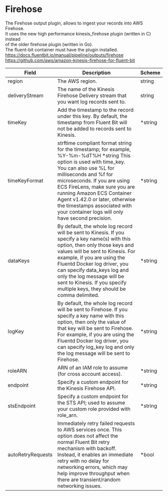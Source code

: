 # Firehose

The Firehose output plugin, allows to ingest your records into AWS Firehose. <br /> It uses the new high performance kinesis_firehose plugin (written in C) instead <br /> of the older firehose plugin (written in Go). <br /> The fluent-bit container must have the plugin installed. <br /> https://docs.fluentbit.io/manual/pipeline/outputs/firehose <br /> https://github.com/aws/amazon-kinesis-firehose-for-fluent-bit <br />


| Field | Description | Scheme |
| ----- | ----------- | ------ |
| region | The AWS region. | string |
| deliveryStream | The name of the Kinesis Firehose Delivery stream that you want log records sent to. | string |
| timeKey | Add the timestamp to the record under this key. By default, the timestamp from Fluent Bit will not be added to records sent to Kinesis. | *string |
| timeKeyFormat | strftime compliant format string for the timestamp; for example, %Y-%m-%dT%H *string This option is used with time_key. You can also use %L for milliseconds and %f for microseconds. If you are using ECS FireLens, make sure you are running Amazon ECS Container Agent v1.42.0 or later, otherwise the timestamps associated with your container logs will only have second precision. | *string |
| dataKeys | By default, the whole log record will be sent to Kinesis. If you specify a key name(s) with this option, then only those keys and values will be sent to Kinesis. For example, if you are using the Fluentd Docker log driver, you can specify data_keys log and only the log message will be sent to Kinesis. If you specify multiple keys, they should be comma delimited. | *string |
| logKey | By default, the whole log record will be sent to Firehose. If you specify a key name with this option, then only the value of that key will be sent to Firehose. For example, if you are using the Fluentd Docker log driver, you can specify log_key log and only the log message will be sent to Firehose. | *string |
| roleARN | ARN of an IAM role to assume (for cross account access). | *string |
| endpoint | Specify a custom endpoint for the Kinesis Firehose API. | *string |
| stsEndpoint | Specify a custom endpoint for the STS API; used to assume your custom role provided with role_arn. | *string |
| autoRetryRequests | Immediately retry failed requests to AWS services once. This option does not affect the normal Fluent Bit retry mechanism with backoff. Instead, it enables an immediate retry with no delay for networking errors, which may help improve throughput when there are transient/random networking issues. | *bool |
